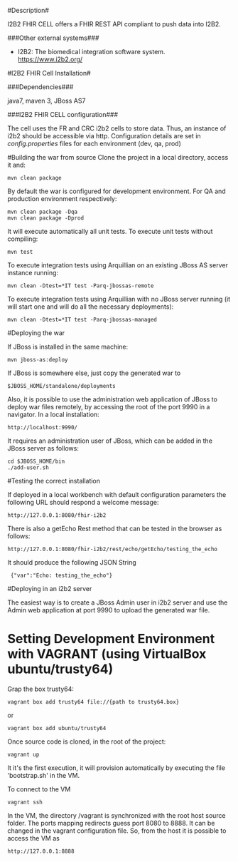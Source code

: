 #Description#

I2B2 FHIR CELL offers a FHIR REST API compliant to push data into I2B2.

###Other external systems###

* I2B2: The biomedical integration software system. https://www.i2b2.org/

#I2B2 FHIR Cell Installation#  

###Dependencies###

java7, maven 3, JBoss AS7 

###I2B2 FHIR CELL configuration###

The cell uses the FR and CRC i2b2 cells to store data. Thus, an instance of i2b2 should be accessible via http. Configuration details are set in *config.properties* files for each environment (dev, qa, prod)

#Building the war from source
Clone the project in a local directory, access it and:

    mvn clean package

By default the war is configured for development environment. For QA and production environment respectively:

    mvn clean package -Dqa
    mvn clean package -Dprod

It will execute automatically all unit tests. To execute unit tests without compiling:

    mvn test
     
To execute integration tests using Arquillian on an existing JBoss AS server instance running:

    mvn clean -Dtest=*IT test -Parq-jbossas-remote
    
To execute integration tests using Arquillian with no JBoss server running (it will start one and will do all the necessary deployments):

    mvn clean -Dtest=*IT test -Parq-jbossas-managed


#Deploying the war

If JBoss is installed in the same machine:

    mvn jboss-as:deploy
    
If JBoss is somewhere else, just copy the generated war to 

    $JBOSS_HOME/standalone/deployments
    
Also, it is possible to use the administration web application of JBoss to deploy war files remotely, by accessing the root of the port 9990 in a navigator. In a local installation:

    http://localhost:9990/
    
It requires an administration user of JBoss, which can be added in the JBoss server as follows:

    cd $JBOSS_HOME/bin
    ./add-user.sh
    
#Testing the correct installation

If deployed in a local workbench with default configuration parameters the following URL should respond a welcome message:

    http://127.0.0.1:8080/fhir-i2b2
    
There is also a getEcho Rest method that can be tested in the browser as follows:

    http://127.0.0.1:8080/fhir-i2b2/rest/echo/getEcho/testing_the_echo
    
It should produce the following JSON String

     {"var":"Echo: testing_the_echo"}
     
#Deploying in an i2b2 server

The easiest way is to create a JBoss Admin user in i2b2 server and use the Admin web application at port 9990 to upload the generated war file.    

# Setting Development Environment with VAGRANT (using VirtualBox ubuntu/trusty64)

Grap the box trusty64:

    vagrant box add trusty64 file://{path to trusty64.box}

or

    vagrant box add ubuntu/trusty64

Once source code is cloned, in the root of the project:

    vagrant up

It it's the first execution, it will provision automatically by executing the file 'bootstrap.sh' in the VM.

To connect to the VM

    vagrant ssh

In the VM, the directory /vagrant is synchronized with the root host source folder.
The ports mapping redirects guess port 8080 to 8888. It can be changed in the vagrant configuration file.
So, from the host it is possible to access the VM as

    http://127.0.0.1:8888